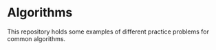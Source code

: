 # Algorithms
This repository holds some examples of different practice problems for common
algorithms.
